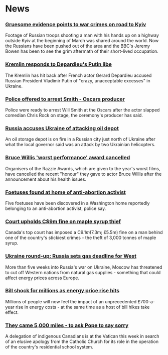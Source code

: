 # News
### [Gruesome evidence points to war crimes on road to Kyiv](https://www.bbc.com/news/world-europe-60949791)
Footage of Russian troops shooting a man with his hands up on a highway outside Kyiv at the beginning of March was shared around the world. Now the Russians have been pushed out of the area and the BBC's Jeremy Bowen has been to see the grim aftermath of their short-lived occupation. 
### [Kremlin responds to Depardieu's Putin jibe](https://www.bbc.com/news/world-europe-60954565)
The Kremlin has hit back after French actor Gerard Depardieu accused Russian President Vladimir Putin of "crazy, unacceptable excesses" in Ukraine.
### [Police offered to arrest Smith - Oscars producer](https://www.bbc.com/news/entertainment-arts-60952217)
Police were ready to arrest Will Smith at the Oscars after the actor slapped comedian Chris Rock on stage, the ceremony's producer has said.
### [Russia accuses Ukraine of attacking oil depot](https://www.bbc.com/news/world-europe-60952125)
An oil storage depot is on fire in a Russian city just north of Ukraine after what the local governor said was an attack by two Ukrainian helicopters.
### [Bruce Willis 'worst performance' award cancelled](https://www.bbc.com/news/entertainment-arts-60952358)
Organisers of the Razzie Awards, which are given to the year's worst films, have cancelled the recent "honour" they gave to actor Bruce Willis after the announcement about his health issues.
### [Foetuses found at home of anti-abortion activist](https://www.bbc.com/news/world-us-canada-60950016)
Five foetuses have been discovered in a Washington home reportedly belonging to an anti-abortion activist, police say.
### [Court upholds C$9m fine on maple syrup thief](https://www.bbc.com/news/world-us-canada-60947470)
Canada's top court has imposed a C$9.1m ($7.3m; £5.5m) fine on a man behind one of the country's stickiest crimes - the theft of 3,000 tonnes of maple syrup.
### [Ukraine round-up: Russia sets gas deadline for West](https://www.bbc.com/news/world-europe-60939320)
More than five weeks into Russia's war on Ukraine, Moscow has threatened to cut off Western nations from natural gas supplies - something that could affect energy prices across Europe.
### [Bill shock for millions as energy price rise hits](https://www.bbc.com/news/business-60943192)
Millions of people will now feel the impact of an unprecedented £700-a-year rise in energy costs - at the same time as a host of bill hikes take effect.
### [They came 5,000 miles - to ask Pope to say sorry](https://www.bbc.com/news/world-us-canada-60905547)
A delegation of indigenous Canadians is at the Vatican this week in search of an elusive apology from the Catholic Church for its role in the operation of the country's residential school system. 
